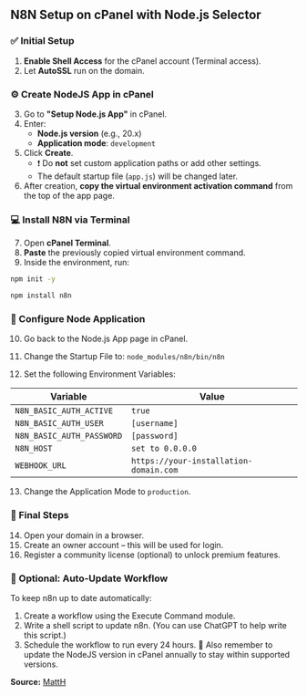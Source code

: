 ## N8N Setup on cPanel with Node.js Selector

### ✅ Initial Setup

1. **Enable Shell Access** for the cPanel account (Terminal access).
2. Let **AutoSSL** run on the domain.

### ⚙️ Create NodeJS App in cPanel

3. Go to **"Setup Node.js App"** in cPanel.
4. Enter:
   - **Node.js version** (e.g., 20.x)
   - **Application mode**: `development`
5. Click **Create**.
   - ❗ Do **not** set custom application paths or add other settings.
   - The default startup file (`app.js`) will be changed later.
6. After creation, **copy the virtual environment activation command** from the top of the app page.

### 💻 Install N8N via Terminal

7. Open **cPanel Terminal**.
8. **Paste** the previously copied virtual environment command.
9. Inside the environment, run:

```bash
npm init -y
```
```bash
npm install n8n
```

### 🔧 Configure Node Application
10. Go back to the Node.js App page in cPanel.
11. Change the Startup File to: `node_modules/n8n/bin/n8n`

12. Set the following Environment Variables:

| Variable                  | Value                                  |
| ------------------------- | -------------------------------------- |
| `N8N_BASIC_AUTH_ACTIVE`   | `true`                                 |
| `N8N_BASIC_AUTH_USER`     | `[username]`                           |
| `N8N_BASIC_AUTH_PASSWORD` | `[password]`                           |
| `N8N_HOST`                | `set to 0.0.0.0`                       |
| `WEBHOOK_URL`             | `https://your-installation-domain.com` |

13. Change the Application Mode to `production`.

### 🔐 Final Steps

14. Open your domain in a browser.
15. Create an owner account – this will be used for login.
16. Register a community license (optional) to unlock premium features.

### 🔄 Optional: Auto-Update Workflow
To keep n8n up to date automatically:
1. Create a workflow using the Execute Command module.
2. Write a shell script to update n8n.
    (You can use ChatGPT to help write this script.)
3. Schedule the workflow to run every 24 hours.
    🔁 Also remember to update the NodeJS version in cPanel annually to stay within supported versions.

**Source:** [MattH](https://community.n8n.io/u/MattH)
